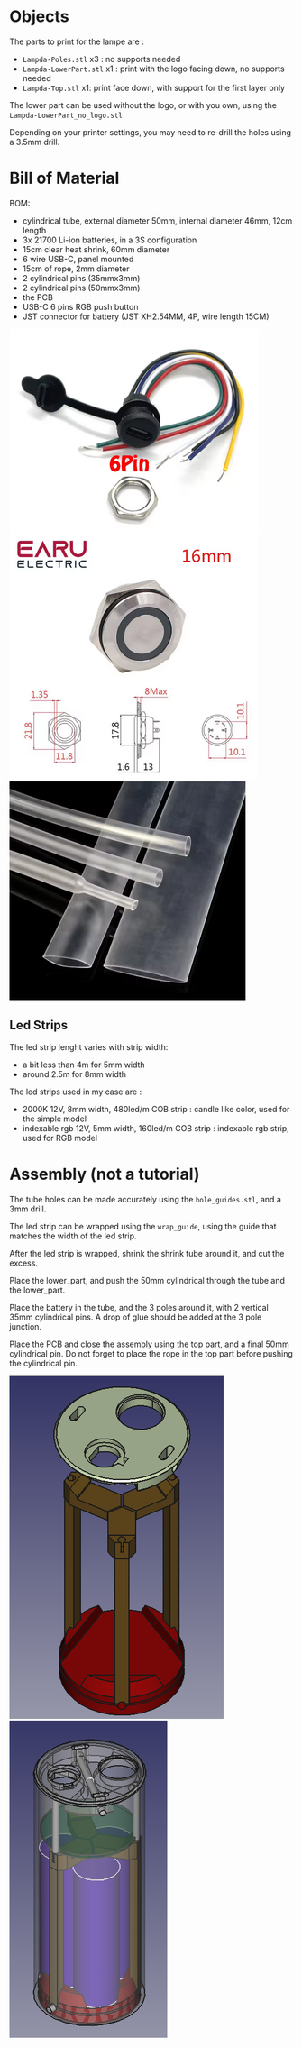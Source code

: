 # Objects

The parts to print for the lampe are :

- `Lampda-Poles.stl` x3 : no supports needed
- `Lampda-LowerPart.stl` x1 : print with the logo facing down, no supports needed
- `Lampda-Top.stl` x1: print face down, with support for the first layer only

The lower part can be used without the logo, or with you own, using the `Lampda-LowerPart_no_logo.stl`

Depending on your printer settings, you may need to re-drill the holes using a 3.5mm drill.

# Bill of Material

BOM:

- cylindrical tube, external diameter 50mm, internal diameter 46mm, 12cm length
- 3x 21700 Li-ion batteries, in a 3S configuration
- 15cm clear heat shrink, 60mm diameter
- 6 wire USB-C, panel mounted
- 15cm of rope, 2mm diameter
- 2 cylindrical pins (35mmx3mm)
- 2 cylindrical pins (50mmx3mm)
- the PCB
- USB-C 6 pins RGB push button
- JST connector for battery (JST XH2.54MM, 4P, wire length 15CM)

![USBC 6 pins](/Medias/6pin_usb_c.png) ![RGB push button](/Medias/rgb_push_button.png) ![Clear shrink wrap](/Medias/clear_shrink_wrap.png)

## Led Strips

The led strip lenght varies with strip width:

- a bit less than 4m for 5mm width
- around 2.5m for 8mm width

The led strips used in my case are :

- 2000K 12V, 8mm width, 480led/m COB strip : candle like color, used for the simple model
- indexable rgb 12V, 5mm width, 160led/m COB strip : indexable rgb strip, used for RGB model

# Assembly (not a tutorial)

The tube holes can be made accurately using the `hole_guides.stl`, and a 3mm drill.

The led strip can be wrapped using the `wrap_guide`, using the guide that matches the width of the led strip.

After the led strip is wrapped, shrink the shrink tube around it, and cut the excess.

Place the lower_part, and push the 50mm cylindrical through the tube and the lower_part.

Place the battery in the tube, and the 3 poles around it, with 2 vertical 35mm cylindrical pins. A drop of glue should be added at the 3 pole junction.

Place the PCB and close the assembly using the top part, and a final 50mm cylindrical pin. Do not forget to place the rope in the top part before pushing the cylindrical pin.

![Printed assembly](/Medias/printed_assembly.png) ![Full assembly](/Medias/full_assembly.png)
